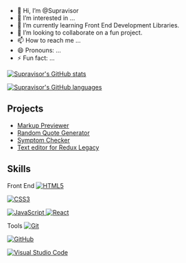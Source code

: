 - 👋 Hi, I’m @Supravisor
- 👀 I’m interested in ...
- 🌱 I’m currently learning Front End Development Libraries.
- 💞️ I’m looking to collaborate on a fun project.
- 📫 How to reach me ...
- 😄 Pronouns: ...
- ⚡ Fun fact: ...

[![Supravisor's GitHub stats](https://github-readme-stats.vercel.app/api?username=Supravisor)](https://github.com/Supravisor/github-readme-stats)

[![Supravisor's GitHub languages](https://github-readme-stats.vercel.app/api/top-langs/?username=Supravisor)](https://github.com/Supravisor/github-readme-stats)

## Projects

* [Markup Previewer](https://github.com/Supravisor/Markup-Previewer)
* [Random Quote Generator](https://github.com/Supravisor/Random-Quote-Generator)
* [Symptom Checker](https://supravisor.github.io/Symptom-Checker/)
* [Text editor for Redux Legacy](https://supravisor.github.io/Redux-Editor-Legacy/)


## Skills


<p dir="auto">Front End <a target="_blank" rel="noopener noreferrer nofollow" href="https://camo.githubusercontent.com/6010a85175edf5787bba645d2bdad7ec26f41aafce3f5a59569352de55deed74/68747470733a2f2f696d672e736869656c64732e696f2f62616467652f2d48544d4c352d4533344632363f7374796c653d666c61742d737175617265266c6f676f3d68746d6c35266c6f676f436f6c6f723d7768697465"><img src="https://camo.githubusercontent.com/6010a85175edf5787bba645d2bdad7ec26f41aafce3f5a59569352de55deed74/68747470733a2f2f696d672e736869656c64732e696f2f62616467652f2d48544d4c352d4533344632363f7374796c653d666c61742d737175617265266c6f676f3d68746d6c35266c6f676f436f6c6f723d7768697465" alt="HTML5" data-canonical-src="https://img.shields.io/badge/-HTML5-E34F26?style=flat-square&amp;logo=html5&amp;logoColor=white" style="max-width: 100%;"></a>

<a target="_blank" rel="noopener noreferrer nofollow" href="https://camo.githubusercontent.com/18cbf6b1e54817d05ff8f447f59cd61ccb2698890b7331454205c0a1779ea246/68747470733a2f2f696d672e736869656c64732e696f2f62616467652f2d435353332d3135373242363f7374796c653d666c61742d737175617265266c6f676f3d63737333266c6f676f436f6c6f723d7768697465"><img src="https://camo.githubusercontent.com/18cbf6b1e54817d05ff8f447f59cd61ccb2698890b7331454205c0a1779ea246/68747470733a2f2f696d672e736869656c64732e696f2f62616467652f2d435353332d3135373242363f7374796c653d666c61742d737175617265266c6f676f3d63737333266c6f676f436f6c6f723d7768697465" alt="CSS3" data-canonical-src="https://img.shields.io/badge/-CSS3-1572B6?style=flat-square&amp;logo=css3&amp;logoColor=white" style="max-width: 100%;"></a>

<a target="_blank" rel="noopener noreferrer nofollow" href="https://camo.githubusercontent.com/e10595846cd7eba7f2604ef79547c8842681438201484ef4cb76fe974ead8d44/68747470733a2f2f696d672e736869656c64732e696f2f62616467652f2d4a6176615363726970742d4637444631453f7374796c653d666c61742d737175617265266c6f676f3d6a617661736372697074266c6f676f436f6c6f723d626c61636b"> <img src="https://camo.githubusercontent.com/e10595846cd7eba7f2604ef79547c8842681438201484ef4cb76fe974ead8d44/68747470733a2f2f696d672e736869656c64732e696f2f62616467652f2d4a6176615363726970742d4637444631453f7374796c653d666c61742d737175617265266c6f676f3d6a617661736372697074266c6f676f436f6c6f723d626c61636b" alt="JavaScript" data-canonical-src="https://img.shields.io/badge/-JavaScript-F7DF1E?style=flat-square&amp;logo=javascript&amp;logoColor=black" style="max-width: 100%;"></a><a target="_blank" rel="noopener noreferrer nofollow" href="https://camo.githubusercontent.com/462d0f2916553d9379a190f6b578dc1e0c3f1fe25ffcc034dc86658c8ad28e1d/68747470733a2f2f696d672e736869656c64732e696f2f62616467652f2d52656163742d3631444146423f7374796c653d666c61742d737175617265266c6f676f3d7265616374266c6f676f436f6c6f723d626c61636b">&nbsp;<img src="https://camo.githubusercontent.com/462d0f2916553d9379a190f6b578dc1e0c3f1fe25ffcc034dc86658c8ad28e1d/68747470733a2f2f696d672e736869656c64732e696f2f62616467652f2d52656163742d3631444146423f7374796c653d666c61742d737175617265266c6f676f3d7265616374266c6f676f436f6c6f723d626c61636b" alt="React" data-canonical-src="https://img.shields.io/badge/-React-61DAFB?style=flat-square&amp;logo=react&amp;logoColor=black" style="max-width: 100%;"></a></p>


<p>Tools 
<a target="_blank" rel="noopener noreferrer nofollow" href="https://camo.githubusercontent.com/3d4a55e7d45198177f13f9f10c536edd2970c43d753759585e3391d04677e56d/68747470733a2f2f696d672e736869656c64732e696f2f62616467652f2d4769742d4630353033323f7374796c653d666c61742d737175617265266c6f676f3d676974266c6f676f436f6c6f723d7768697465"><img src="https://camo.githubusercontent.com/3d4a55e7d45198177f13f9f10c536edd2970c43d753759585e3391d04677e56d/68747470733a2f2f696d672e736869656c64732e696f2f62616467652f2d4769742d4630353033323f7374796c653d666c61742d737175617265266c6f676f3d676974266c6f676f436f6c6f723d7768697465" alt="Git" data-canonical-src="https://img.shields.io/badge/-Git-F05032?style=flat-square&amp;logo=git&amp;logoColor=white" style="max-width: 100%;"></a>

<a target="_blank" rel="noopener noreferrer nofollow" href="https://camo.githubusercontent.com/498b1ba4de89d10ba01d784ccfa732f886cd6d56b59d56499fad461aee7138dd/68747470733a2f2f696d672e736869656c64732e696f2f62616467652f2d4769744875622d3138313731373f7374796c653d666c61742d737175617265266c6f676f3d676974687562266c6f676f436f6c6f723d7768697465"><img src="https://camo.githubusercontent.com/498b1ba4de89d10ba01d784ccfa732f886cd6d56b59d56499fad461aee7138dd/68747470733a2f2f696d672e736869656c64732e696f2f62616467652f2d4769744875622d3138313731373f7374796c653d666c61742d737175617265266c6f676f3d676974687562266c6f676f436f6c6f723d7768697465" alt="GitHub" data-canonical-src="https://img.shields.io/badge/-GitHub-181717?style=flat-square&amp;logo=github&amp;logoColor=white" style="max-width: 100%;"></a>

<a target="_blank" rel="noopener noreferrer nofollow" href="https://camo.githubusercontent.com/997bb512d210127482eae2b338cb705a130f14a748db7055b7b89dc9806832a6/68747470733a2f2f696d672e736869656c64732e696f2f62616467652f2d56697375616c25323053747564696f253230436f64652d3030374143433f7374796c653d666c61742d737175617265266c6f676f3d76697375616c2d73747564696f2d636f6465266c6f676f436f6c6f723d7768697465"><img src="https://camo.githubusercontent.com/997bb512d210127482eae2b338cb705a130f14a748db7055b7b89dc9806832a6/68747470733a2f2f696d672e736869656c64732e696f2f62616467652f2d56697375616c25323053747564696f253230436f64652d3030374143433f7374796c653d666c61742d737175617265266c6f676f3d76697375616c2d73747564696f2d636f6465266c6f676f436f6c6f723d7768697465" alt="Visual Studio Code" data-canonical-src="https://img.shields.io/badge/-Visual%20Studio%20Code-007ACC?style=flat-square&amp;logo=visual-studio-code&amp;logoColor=white" style="max-width: 100%;"></a></p>

<!---
Supravisor/Supravisor is a ✨ special ✨ repository because its `README.md` (this file) appears on your GitHub profile.
You can click the Preview link to take a look at your changes.
--->
